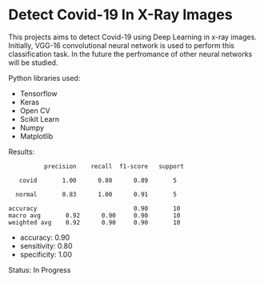 # Detect Covid-19 In X-Ray Images

This projects aims to detect Covid-19 using Deep Learning in x-ray images. Initially, VGG-16 convolutional neural network is used to perform this classification task. In the future the perfromance of other neural networks will be studied.

Python libraries used:
- Tensorflow
- Keras
- Open CV
- Scikit Learn
- Numpy
- Matplotlib

Results:

              precision    recall  f1-score   support

       covid       1.00      0.80      0.89       5
       
      normal       0.83      1.00      0.91       5
      
    accuracy                           0.90       10
    macro avg       0.92      0.90     0.90       10
    weighted avg    0.92      0.90     0.90       10

- accuracy:     0.90
- sensitivity:  0.80
- specificity:  1.00

Status: In Progress

